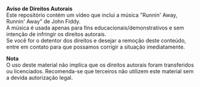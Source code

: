 **Aviso de Direitos Autorais**  
Este repositório contém um vídeo que inclui a música "Runnin' Away, Runnin' Away" de John Fiddy.  
A música é usada apenas para fins educacionais/demonstrativos e sem intenção de infringir os direitos autorais.  
Se você for o detentor dos direitos e desejar a remoção deste conteúdo, entre em contato para que possamos corrigir a situação imediatamente.  

**Nota**  
O uso deste material não implica que os direitos autorais foram transferidos ou licenciados. Recomenda-se que terceiros não utilizem este material sem a devida autorização legal.  
